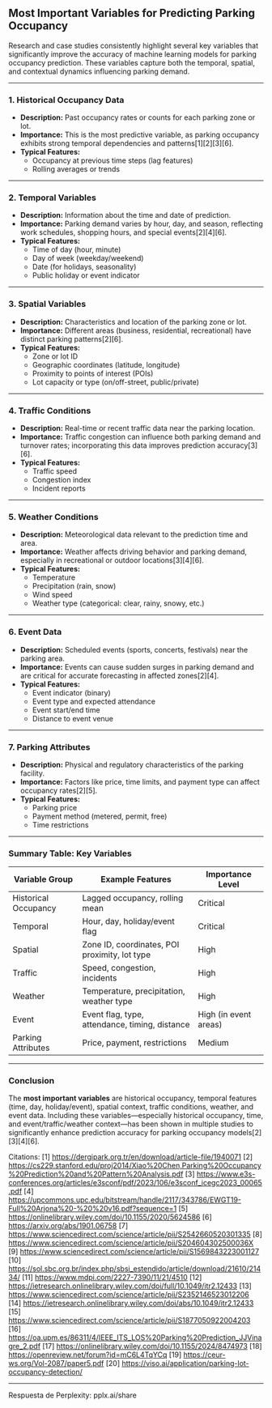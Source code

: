 ## Most Important Variables for Predicting Parking Occupancy

Research and case studies consistently highlight several key variables that significantly improve the accuracy of machine learning models for parking occupancy prediction. These variables capture both the temporal, spatial, and contextual dynamics influencing parking demand.

---

### **1. Historical Occupancy Data**
- **Description:** Past occupancy rates or counts for each parking zone or lot.
- **Importance:** This is the most predictive variable, as parking occupancy exhibits strong temporal dependencies and patterns[1][2][3][6].
- **Typical Features:** 
  - Occupancy at previous time steps (lag features)
  - Rolling averages or trends

---

### **2. Temporal Variables**
- **Description:** Information about the time and date of prediction.
- **Importance:** Parking demand varies by hour, day, and season, reflecting work schedules, shopping hours, and special events[2][4][6].
- **Typical Features:** 
  - Time of day (hour, minute)
  - Day of week (weekday/weekend)
  - Date (for holidays, seasonality)
  - Public holiday or event indicator

---

### **3. Spatial Variables**
- **Description:** Characteristics and location of the parking zone or lot.
- **Importance:** Different areas (business, residential, recreational) have distinct parking patterns[2][6].
- **Typical Features:** 
  - Zone or lot ID
  - Geographic coordinates (latitude, longitude)
  - Proximity to points of interest (POIs)
  - Lot capacity or type (on/off-street, public/private)

---

### **4. Traffic Conditions**
- **Description:** Real-time or recent traffic data near the parking location.
- **Importance:** Traffic congestion can influence both parking demand and turnover rates; incorporating this data improves prediction accuracy[3][6].
- **Typical Features:** 
  - Traffic speed
  - Congestion index
  - Incident reports

---

### **5. Weather Conditions**
- **Description:** Meteorological data relevant to the prediction time and area.
- **Importance:** Weather affects driving behavior and parking demand, especially in recreational or outdoor locations[3][4][6].
- **Typical Features:** 
  - Temperature
  - Precipitation (rain, snow)
  - Wind speed
  - Weather type (categorical: clear, rainy, snowy, etc.)

---

### **6. Event Data**
- **Description:** Scheduled events (sports, concerts, festivals) near the parking area.
- **Importance:** Events can cause sudden surges in parking demand and are critical for accurate forecasting in affected zones[2][4].
- **Typical Features:** 
  - Event indicator (binary)
  - Event type and expected attendance
  - Event start/end time
  - Distance to event venue

---

### **7. Parking Attributes**
- **Description:** Physical and regulatory characteristics of the parking facility.
- **Importance:** Factors like price, time limits, and payment type can affect occupancy rates[2][5].
- **Typical Features:** 
  - Parking price
  - Payment method (metered, permit, free)
  - Time restrictions

---

### **Summary Table: Key Variables**

| Variable Group         | Example Features                                  | Importance Level         |
|-----------------------|---------------------------------------------------|-------------------------|
| Historical Occupancy  | Lagged occupancy, rolling mean                    | Critical                |
| Temporal              | Hour, day, holiday/event flag                     | Critical                |
| Spatial               | Zone ID, coordinates, POI proximity, lot type     | High                    |
| Traffic               | Speed, congestion, incidents                      | High                    |
| Weather               | Temperature, precipitation, weather type          | High                    |
| Event                 | Event flag, type, attendance, timing, distance    | High (in event areas)   |
| Parking Attributes    | Price, payment, restrictions                      | Medium                  |

---

### **Conclusion**

The **most important variables** are historical occupancy, temporal features (time, day, holiday/event), spatial context, traffic conditions, weather, and event data. Including these variables—especially historical occupancy, time, and event/traffic/weather context—has been shown in multiple studies to significantly enhance prediction accuracy for parking occupancy models[2][3][4][6].

Citations:
[1] https://dergipark.org.tr/en/download/article-file/1940071
[2] https://cs229.stanford.edu/proj2014/Xiao%20Chen,Parking%20Occupancy%20Prediction%20and%20Pattern%20Analysis.pdf
[3] https://www.e3s-conferences.org/articles/e3sconf/pdf/2023/106/e3sconf_icegc2023_00065.pdf
[4] https://upcommons.upc.edu/bitstream/handle/2117/343786/EWGT19-Full%20Arjona%20-%20%20v16.pdf?sequence=1
[5] https://onlinelibrary.wiley.com/doi/10.1155/2020/5624586
[6] https://arxiv.org/abs/1901.06758
[7] https://www.sciencedirect.com/science/article/pii/S2542660520301335
[8] https://www.sciencedirect.com/science/article/pii/S204604302500036X
[9] https://www.sciencedirect.com/science/article/pii/S1569843223001127
[10] https://sol.sbc.org.br/index.php/sbsi_estendido/article/download/21610/21434/
[11] https://www.mdpi.com/2227-7390/11/21/4510
[12] https://ietresearch.onlinelibrary.wiley.com/doi/full/10.1049/itr2.12433
[13] https://www.sciencedirect.com/science/article/pii/S2352146523012206
[14] https://ietresearch.onlinelibrary.wiley.com/doi/abs/10.1049/itr2.12433
[15] https://www.sciencedirect.com/science/article/pii/S1877050922004203
[16] https://oa.upm.es/86311/4/IEEE_ITS_LOS%20Parking%20Prediction_JJVinagre_2.pdf
[17] https://onlinelibrary.wiley.com/doi/10.1155/2024/8474973
[18] https://openreview.net/forum?id=mC6L4TqYCq
[19] https://ceur-ws.org/Vol-2087/paper5.pdf
[20] https://viso.ai/application/parking-lot-occupancy-detection/

---
Respuesta de Perplexity: pplx.ai/share 